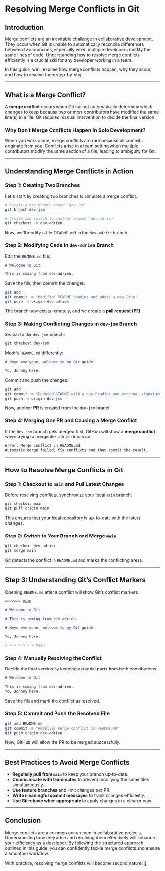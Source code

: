# Resolving Merge Conflicts in Git

## Introduction

Merge conflicts are an inevitable challenge in collaborative development. They occur when Git is unable to automatically reconcile differences between two branches, especially when multiple developers modify the same lines of code. Understanding how to resolve merge conflicts efficiently is a crucial skill for any developer working in a team.

In this guide, we'll explore how merge conflicts happen, why they occur, and how to resolve them step-by-step.

---

## What is a Merge Conflict?

A **merge conflict** occurs when Git cannot automatically determine which changes to keep because two or more contributors have modified the same line(s) in a file. Git requires manual intervention to decide the final version.

### **Why Don’t Merge Conflicts Happen in Solo Development?**

When you work alone, merge conflicts are rare because all commits originate from you. Conflicts arise in a team setting when multiple contributors modify the same section of a file, leading to ambiguity for Git.

---

## **Understanding Merge Conflicts in Action**

### **Step 1: Creating Two Branches**

Let's start by creating two branches to simulate a merge conflict.

```sh
# Create a new branch named 'dev-jsm'
git branch dev-jsm

# Create and switch to another branch 'dev-adrien'
git checkout -b dev-adrien
```

Now, we'll modify a file (`README.md`) in the `dev-adrien` branch.

### **Step 2: Modifying Code in `dev-adrien` Branch**

Edit the `README.md` file:

```md
# Welcome to Git

This is coming from dev-adrien.
```

Save the file, then commit the changes:

```sh
git add .
git commit -m "Modified README heading and added a new line"
git push -u origin dev-adrien
```

The branch now exists remotely, and we create a **pull request (PR)**.

### **Step 3: Making Conflicting Changes in `dev-jsm` Branch**

Switch to the `dev-jsm` branch:

```sh
git checkout dev-jsm
```

Modify `README.md` differently:

```md
# Heyo everyone, welcome to my Git guide!

Yo, Johnny here.
```

Commit and push the changes:

```sh
git add .
git commit -m "Updated README with a new heading and personal signature"
git push -u origin dev-jsm
```

Now, another **PR** is created from the `dev-jsm` branch.

### **Step 4: Merging One PR and Causing a Merge Conflict**

If the `dev-jsm` branch gets merged first, GitHub will show a **merge conflict** when trying to merge `dev-adrien` into `main`:

```sh
error: Merge conflict in README.md
Automatic merge failed; fix conflicts and then commit the result.
```

---

## **How to Resolve Merge Conflicts in Git**

### **Step 1: Checkout to `main` and Pull Latest Changes**

Before resolving conflicts, synchronize your local `main` branch:

```sh
git checkout main
git pull origin main
```

This ensures that your local repository is up-to-date with the latest changes.

### **Step 2: Switch to Your Branch and Merge `main`**

```sh
git checkout dev-adrien
git merge main
```

Git detects the conflict in `README.md` and marks the conflicting areas.

---

## **Step 3: Understanding Git’s Conflict Markers**

Opening `README.md` after a conflict will show Git’s conflict markers:

```md
<<<<<<< HEAD

# Welcome to Git

# This is coming from dev-adrien.

# Heyo everyone, welcome to my Git guide!

Yo, Johnny here.

> > > > > > > main
```

### **Step 4: Manually Resolving the Conflict**

Decide the final version by keeping essential parts from both contributions:

```md
# Welcome to Git

This is coming from dev-adrien.  
Yo, Johnny here.
```

Save the file and mark the conflict as resolved.

### **Step 5: Commit and Push the Resolved File**

```sh
git add README.md
git commit -m "Resolved merge conflict in README.md"
git push origin dev-adrien
```

Now, GitHub will allow the PR to be merged successfully.

---

## **Best Practices to Avoid Merge Conflicts**

- **Regularly pull from `main`** to keep your branch up-to-date.
- **Communicate with teammates** to prevent modifying the same files simultaneously.
- **Use feature branches** and limit changes per PR.
- **Write meaningful commit messages** to track changes efficiently.
- **Use Git rebase when appropriate** to apply changes in a cleaner way.

---

## **Conclusion**

Merge conflicts are a common occurrence in collaborative projects. Understanding how they arise and resolving them effectively will enhance your efficiency as a developer. By following the structured approach outlined in this guide, you can confidently tackle merge conflicts and ensure a smoother workflow.

With practice, resolving merge conflicts will become second nature! 🚀
